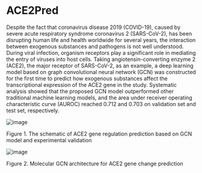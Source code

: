 # ACE2Pred

Despite the fact that coronavirus disease 2019 (COVID-19), caused by severe acute respiratory syndrome coronavirus 2 (SARS-CoV-2), has been disrupting human life and health worldwide for several years, the interaction between exogenous substances and pathogens is not well understood. During viral infection, organism receptors play a significant role in mediating the entry of viruses into host cells. Taking angiotensin-converting enzyme 2 (ACE2), the major receptor of SARS-CoV-2, as an example, a deep learning model based on graph convolutional neural network (GCN) was constructed for the first time to predict how exogenous substances affect the transcriptional expression of the ACE2 gene in the study. Systematic analysis showed that the proposed GCN model outperformed other traditional machine learning models, and the area under receiver operating characteristic curve (AUROC) reached 0.712 and 0.703 on validation set and test set, respectively.


![image](https://user-images.githubusercontent.com/1555415/190976339-f0fdc381-fa4f-4cc2-a694-54c9348c0bb4.png)

Figure 1. The schematic of ACE2 gene regulation prediction based on GCN model and experimental validation



![image](https://user-images.githubusercontent.com/1555415/190976096-3358dd8a-5a1c-4244-a2d6-e963b91549ae.png)

Figure 2. Molecular GCN architecture for ACE2 gene change prediction
